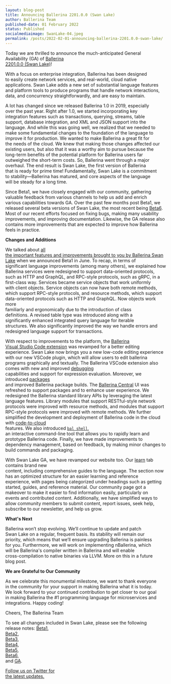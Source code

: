 ```yaml
---
layout: blog-post
title: Announcing Ballerina 2201.0.0 (Swan Lake)
author: Ballerina Team
published-date: 01 February 2022
status: Published
socialmediaimage: SwanLake-04.jpeg
permalink: /posts/2022-02-01-announcing-ballerina-2201.0.0-swan-lake/
---
```


<style>p{white-space: break-spaces !important;}</style>

Today we are thrilled to announce the much-anticipated General Availability (GA) of [Ballerina 2201.0.0 (Swan Lake)](https://ballerina.io/downloads/)!

With a focus on enterprise integration, Ballerina has been designed to easily create network services, and real-world, cloud native applications. Swan Lake adds a new set of substantial language features and platform tools to produce programs that handle network interactions, data, and concurrency straightforwardly, and are easy to maintain. 

A lot has changed since we released Ballerina 1.0 in 2019, especially over the past year. Right after 1.0, we started incorporating key integration features such as transactions, querying, streams, table support, database integration, and XML and JSON support into the language. And while this was going well, we realized that we needed to make some fundamental changes to the foundation of the language to improve it for production. We wanted to make Ballerina a great fit for the needs of the cloud. We knew that making those changes affected our existing users, but also that it was a worthy aim to pursue because the long-term benefits of the potential platform for Ballerina users far outweighed the short-term costs. So, Ballerina went through a major overhaul. The end result is Swan Lake, the first version of Ballerina that is ready for prime time! Fundamentally, Swan Lake is a commitment to stability—Ballerina has matured, and core aspects of the language will be steady for a long time.

Since Beta1, we have closely engaged with our community, gathering valuable feedback from various channels to help us add and enrich various capabilities towards GA. Over the past few months post Beta1, we released several beta versions of Swan Lake, the most recent being [Beta6](https://ballerina.io/downloads/swan-lake-release-notes/swan-lake-beta6/). Most of our recent efforts focused on fixing bugs, making many usability improvements, and improving documentation. Likewise, the GA release also contains more improvements that are expected to improve how Ballerina feels in practice.

__Changes and Additions__

We talked about [all the important features and improvements brought to you by Ballerina Swan Lake](https://blog.ballerina.io/posts/announcing-ballerina-swan-lake-beta1/) when we announced Beta1 in June. To recap, in terms of significant language improvements (among many others), we explained how Ballerina services were redesigned to support data-oriented protocols, such as HTTP and GraphQL, and RPC-style protocols, such as gRPC, in a first-class way. Services became service objects that work uniformly with client objects. Service objects can now have both remote methods, which support RPC-style protocols, and resource methods, which support data-oriented protocols such as HTTP and GraphQL. Now objects work more familiarly and ergonomically due to the introduction of class definitions. A revised table type was introduced along with a significantly enhanced integrated query language for iterable structures. We also significantly improved the way we handle errors and redesigned language support for transactions.

With respect to improvements to the platform, the [Ballerina Visual Studio Code extension](https://marketplace.visualstudio.com/items?itemName=WSO2.ballerina) was revamped for a better editing experience. Swan Lake now brings you a new low-code editing experience with our new VSCode plugin, which will allow users to edit ballerina programs graphically and textually. The Ballerina VSCode extension also comes with new and improved [debugging](https://ballerina.io/learn/visual-studio-code-extension/debugging/) capabilities and support for expression evaluation. Moreover, we introduced [packages](https://ballerina.io/learn/getting-started-with-ballerina/) and improved Ballerina package builds. The [Ballerina Central](https://central.ballerina.io/) UI was refreshed to support packages and to enhance user experience. We redesigned the Ballerina standard library APIs by leveraging the latest language features. Library modules that support RESTful-style network protocols were improved with resource methods, and modules that support RPC-style protocols were improved with remote methods. We further simplified the development and deployment of Ballerina code in the cloud with [code-to-cloud](https://ballerina.io/learn/running-ballerina-programs-in-the-cloud/code-to-cloud-deployment/) features. We also introduced [`bal shell`](https://ballerina.io/learn/ballerina-shell/), an interactive command-line tool that allows you to rapidly learn and prototype Ballerina code. Finally, we have made improvements to dependency management, based on feedback, by making minor changes to build commands and packaging.

With Swan Lake GA, we have revamped our website too. Our [learn](https://ballerina.io/learn/) tab contains brand new content, including comprehensive guides to the language. The section now has an optimized structure for an easier learning and reference experience, with pages being categorized under headings such as getting started, guides, and reference material. Our community page got a makeover to make it easier to find information easily, particularly on events and contributed content. Additionally, we have simplified ways to allow community members to submit content, report issues, seek help, subscribe to our newsletter, and help us grow. 
 
__What's Next__

Ballerina won’t stop evolving. We’ll continue to update and patch Swan Lake on a regular, frequent basis. Its stability will remain our priority, which means that we’ll ensure upgrading Ballerina is painless for you. 
Furthermore, we will work on implementing nBallerina, which will be Ballerina's compiler written in Ballerina and will enable cross-compilation to native binaries via LLVM. More on this in a future blog post. 

__We are Grateful to Our Community__

As we celebrate this monumental milestone, we want to thank everyone in the community for your support in making Ballerina what it is today. We look forward to your continued contribution to get closer to our goal in making Ballerina the #1 programming language for microservices and integrations. 
Happy coding!
 
Cheers,
The Ballerina Team

To see all changes included in Swan Lake, please see the following release notes: [Beta1](https://ballerina.io/downloads/swan-lake-release-notes/swan-lake-beta1/), [Beta2](https://ballerina.io/downloads/swan-lake-release-notes/swan-lake-beta2/), [Beta3](https://ballerina.io/downloads/swan-lake-release-notes/swan-lake-beta3/), [Beta4](https://ballerina.io/downloads/swan-lake-release-notes/swan-lake-beta4/), [Beta5](https://ballerina.io/downloads/swan-lake-release-notes/swan-lake-beta5/), [Beta6](https://ballerina.io/downloads/swan-lake-release-notes/swan-lake-beta6/), and [GA](https://ballerina.io/downloads/swan-lake-release-notes/2201-0-0-swan-lake/). 

[Follow us on Twitter for the latest updates.](https://twitter.com/ballerinalang)
  
